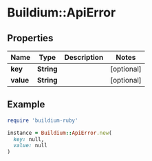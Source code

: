 # Buildium::ApiError

## Properties

| Name | Type | Description | Notes |
| ---- | ---- | ----------- | ----- |
| **key** | **String** |  | [optional] |
| **value** | **String** |  | [optional] |

## Example

```ruby
require 'buildium-ruby'

instance = Buildium::ApiError.new(
  key: null,
  value: null
)
```

